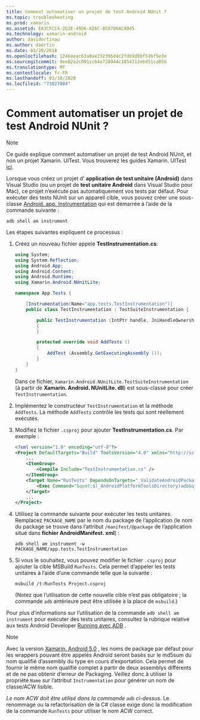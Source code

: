 ```yaml
---
title: Comment automatiser un projet de test Android NUnit ?
ms.topic: troubleshooting
ms.prod: xamarin
ms.assetid: EA3CFCC4-2D2E-49D6-A26C-8C0706ACA045
ms.technology: xamarin-android
author: davidortinau
ms.author: daortin
ms.date: 03/29/2018
ms.openlocfilehash: 1246eeac63a0ae232396d4c2fd69d8bf516f5e3e
ms.sourcegitcommit: 9ee02a2c091ccb4a728944c1854312ebd51ca05b
ms.translationtype: MT
ms.contentlocale: fr-FR
ms.lasthandoff: 03/10/2020
ms.locfileid: "73027004"
---
```

# <a name="how-do-i-automate-an-android-nunit-test-project"></a>Comment automatiser un projet de test Android NUnit ?

> [!NOTE]
> Ce guide explique comment automatiser un projet de test Android NUnit, et non un projet Xamarin. UITest. Vous trouverez les guides Xamarin. UITest [ici](https://docs.microsoft.com/appcenter/test-cloud/preparing-for-upload/xamarin-android-uitest).

Lorsque vous créez un projet d' **application de test unitaire (Android)** dans Visual Studio (ou un projet de **test unitaire Android** dans Visual Studio pour Mac), ce projet n’exécute pas automatiquement vos tests par défaut.
Pour exécuter des tests NUnit sur un appareil cible, vous pouvez créer une sous-classe [Android. app. Instrumentation](xref:Android.App.Instrumentation) qui est démarrée à l’aide de la commande suivante : 

```shell
adb shell am instrument 
```

Les étapes suivantes expliquent ce processus :

1. Créez un nouveau fichier appelé **TestInstrumentation.cs**: 

    ```cs 
    using System;
    using System.Reflection;
    using Android.App;
    using Android.Content;
    using Android.Runtime;
    using Xamarin.Android.NUnitLite;

    namespace App.Tests {

        [Instrumentation(Name="app.tests.TestInstrumentation")]
        public class TestInstrumentation : TestSuiteInstrumentation {

            public TestInstrumentation (IntPtr handle, JniHandleOwnership transfer) : base (handle, transfer)
            {
            }

            protected override void AddTests ()
            {
                AddTest (Assembly.GetExecutingAssembly ());
            }
        }
    }
    ```

    Dans ce fichier, `Xamarin.Android.NUnitLite.TestSuiteInstrumentation` (à partir de **Xamarin. Android. NUnitLite. dll**) est sous-classé pour créer `TestInstrumentation`.

2. Implémentez le constructeur `TestInstrumentation` et la méthode `AddTests`. La méthode `AddTests` contrôle les tests qui sont réellement exécutés.

3. Modifiez le fichier `.csproj` pour ajouter **TestInstrumentation.cs**. Par exemple :

    ```xml
    <?xml version="1.0" encoding="utf-8"?>
    <Project DefaultTargets="Build" ToolsVersion="4.0" xmlns="http://schemas.microsoft.com/developer/msbuild/2003">
        ...
        <ItemGroup>
            <Compile Include="TestInstrumentation.cs" />
        </ItemGroup>
        <Target Name="RunTests" DependsOnTargets="_ValidateAndroidPackageProperties">
            <Exec Command="&quot;$(_AndroidPlatformToolsDirectory)adb&quot; $(AdbTarget) $(AdbOptions) shell am instrument -w $(_AndroidPackage)/app.tests.TestInstrumentation" />
        </Target>
        ...
    </Project>
    ```

4. Utilisez la commande suivante pour exécuter les tests unitaires. Remplacez `PACKAGE_NAME` par le nom du package de l’application (le nom du package se trouve dans l’attribut `/manifest/@package` de l’application situé dans **fichier AndroidManifest. xml**) :

    ```shell
    adb shell am instrument -w PACKAGE_NAME/app.tests.TestInstrumentation
    ```

5. Si vous le souhaitez, vous pouvez modifier le fichier `.csproj` pour ajouter la cible MSBuild `RunTests`. Cela permet d’appeler les tests unitaires à l’aide d’une commande telle que la suivante :

    ```shell
    msbuild /t:RunTests Project.csproj
    ```

    (Notez que l’utilisation de cette nouvelle cible n’est pas obligatoire ; la commande `adb` antérieure peut être utilisée à la place de `msbuild`.)

Pour plus d’informations sur l’utilisation de la commande `adb shell am instrument` pour exécuter des tests unitaires, consultez la rubrique relative aux tests Android Developer [Running avec ADB](https://developer.android.com/studio/test/command-line.html#RunTestsDevice) .

> [!NOTE]
> Avec la version [Xamarin. Android 5,0](https://github.com/xamarin/release-notes-archive/blob/master/release-notes/android/xamarin.android_5/xamarin.android_5.1/index.md#Android_Callable_Wrapper_Naming) , les noms de package par défaut pour les wrappers pouvant être appelés Android seront basés sur le md5sum du nom qualifié d’assembly du type en cours d’exportation. Cela permet de fournir le même nom qualifié complet à partir de deux assemblys différents et de ne pas obtenir d’erreur de Packaging. Veillez donc à utiliser la propriété `Name` sur l’attribut `Instrumentation` pour générer un nom de classe/ACW lisible.

_Le nom ACW doit être utilisé dans la commande `adb` ci-dessus_.
Le renommage ou la refactorisation de la C# classe exige donc la modification de la commande `RunTests` pour utiliser le nom ACW correct.
